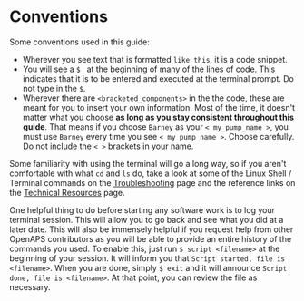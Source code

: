 # Conventions

Some conventions used in this guide:
* Wherever you see text that is formatted `like this`, it is a code snippet.
* You will see a `$ ` at the beginning of many of the lines of code. This indicates that it is to be entered and executed at the terminal prompt. Do not type in the `$`. 
* Wherever there are `<bracketed_components>` in the the code, these are meant for you to insert your own information. Most of the time, it doesn't matter what you choose **as long as you stay consistent throughout this guide**. That means if you choose `Barney` as your  ` < my_pump_name > `, you must use `Barney` every time you see `< my_pump_name >`. Choose carefully. Do not include the `< >` brackets in your name.
 

Some familiarity with using the terminal will go a long way, so if you aren't comfortable with what `cd` and `ls` do, take a look at some of the Linux Shell / Terminal commands on the [Troubleshooting](docs/Resources/troubleshooting.md) page and the reference links on the [Technical Resources](../Resources/technical-resources.md) page.

One helpful thing to do before starting any software work is to log your terminal session. This will allow you to go back and see what you did at a later date. This will also be immensely helpful if you request help from other OpenAPS contributors as you will be able to provide an entire history of the commands you used. To enable this, just run `$ script <filename>` at the beginning of your session. It will inform you that `Script started, file is <filename>`. When you are done, simply `$ exit` and it will announce `Script done, file is <filename>`. At that point, you can review the file as necessary.